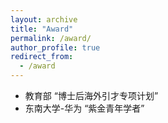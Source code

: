 ```yaml
---
layout: archive
title: "Award"
permalink: /award/
author_profile: true
redirect_from:
  - /award
---
```


- 教育部 “博士后海外引才专项计划”
- 东南大学-华为 “紫金青年学者”
